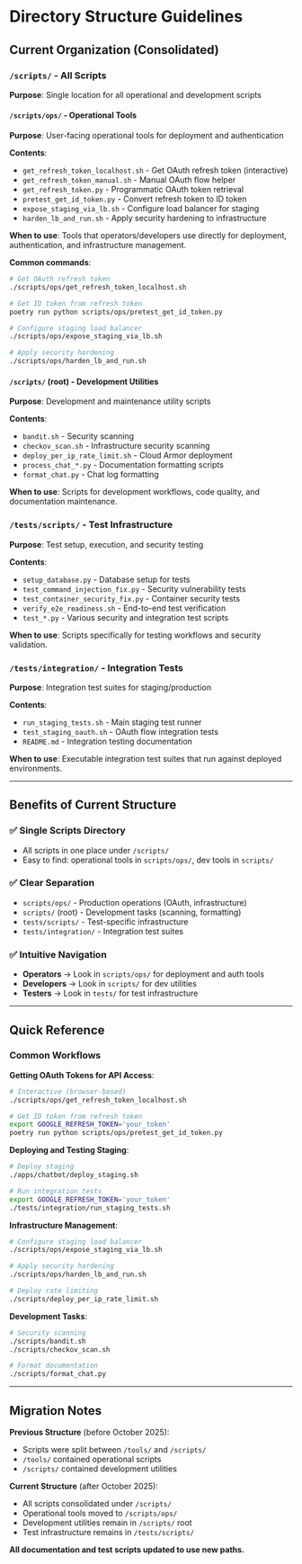# Directory Structure Guidelines

## Current Organization (Consolidated)

### `/scripts/` - All Scripts
**Purpose**: Single location for all operational and development scripts

#### `/scripts/ops/` - Operational Tools
**Purpose**: User-facing operational tools for deployment and authentication

**Contents**:
- `get_refresh_token_localhost.sh` - Get OAuth refresh token (interactive)
- `get_refresh_token_manual.sh` - Manual OAuth flow helper
- `get_refresh_token.py` - Programmatic OAuth token retrieval
- `pretest_get_id_token.py` - Convert refresh token to ID token
- `expose_staging_via_lb.sh` - Configure load balancer for staging
- `harden_lb_and_run.sh` - Apply security hardening to infrastructure

**When to use**: Tools that operators/developers use directly for deployment, authentication, and infrastructure management.

**Common commands**:
```bash
# Get OAuth refresh token
./scripts/ops/get_refresh_token_localhost.sh

# Get ID token from refresh token
poetry run python scripts/ops/pretest_get_id_token.py

# Configure staging load balancer
./scripts/ops/expose_staging_via_lb.sh

# Apply security hardening
./scripts/ops/harden_lb_and_run.sh
```

#### `/scripts/` (root) - Development Utilities
**Purpose**: Development and maintenance utility scripts

**Contents**:
- `bandit.sh` - Security scanning
- `checkov_scan.sh` - Infrastructure security scanning
- `deploy_per_ip_rate_limit.sh` - Cloud Armor deployment
- `process_chat_*.py` - Documentation formatting scripts
- `format_chat.py` - Chat log formatting

**When to use**: Scripts for development workflows, code quality, and documentation maintenance.

### `/tests/scripts/` - Test Infrastructure
**Purpose**: Test setup, execution, and security testing

**Contents**:
- `setup_database.py` - Database setup for tests
- `test_command_injection_fix.py` - Security vulnerability tests
- `test_container_security_fix.py` - Container security tests
- `verify_e2e_readiness.sh` - End-to-end test verification
- `test_*.py` - Various security and integration test scripts

**When to use**: Scripts specifically for testing workflows and security validation.

### `/tests/integration/` - Integration Tests
**Purpose**: Integration test suites for staging/production

**Contents**:
- `run_staging_tests.sh` - Main staging test runner
- `test_staging_oauth.sh` - OAuth flow integration tests
- `README.md` - Integration testing documentation

**When to use**: Executable integration test suites that run against deployed environments.

---

## Benefits of Current Structure

### ✅ Single Scripts Directory
- All scripts in one place under `/scripts/`
- Easy to find: operational tools in `scripts/ops/`, dev tools in `scripts/`

### ✅ Clear Separation
- `scripts/ops/` - Production operations (OAuth, infrastructure)
- `scripts/` (root) - Development tasks (scanning, formatting)
- `tests/scripts/` - Test-specific infrastructure
- `tests/integration/` - Integration test suites

### ✅ Intuitive Navigation
- **Operators** → Look in `scripts/ops/` for deployment and auth tools
- **Developers** → Look in `scripts/` for dev utilities
- **Testers** → Look in `tests/` for test infrastructure

---

## Quick Reference

### Common Workflows

**Getting OAuth Tokens for API Access**:
```bash
# Interactive (browser-based)
./scripts/ops/get_refresh_token_localhost.sh

# Get ID token from refresh token
export GOOGLE_REFRESH_TOKEN='your_token'
poetry run python scripts/ops/pretest_get_id_token.py
```

**Deploying and Testing Staging**:
```bash
# Deploy staging
./apps/chatbot/deploy_staging.sh

# Run integration tests
export GOOGLE_REFRESH_TOKEN='your_token'
./tests/integration/run_staging_tests.sh
```

**Infrastructure Management**:
```bash
# Configure staging load balancer
./scripts/ops/expose_staging_via_lb.sh

# Apply security hardening
./scripts/ops/harden_lb_and_run.sh

# Deploy rate limiting
./scripts/deploy_per_ip_rate_limit.sh
```

**Development Tasks**:
```bash
# Security scanning
./scripts/bandit.sh
./scripts/checkov_scan.sh

# Format documentation
./scripts/format_chat.py
```

---

## Migration Notes

**Previous Structure** (before October 2025):
- Scripts were split between `/tools/` and `/scripts/`
- `/tools/` contained operational scripts
- `/scripts/` contained development utilities

**Current Structure** (after October 2025):
- All scripts consolidated under `/scripts/`
- Operational tools moved to `/scripts/ops/`
- Development utilities remain in `/scripts/` root
- Test infrastructure remains in `/tests/scripts/`

**All documentation and test scripts updated to use new paths.**
